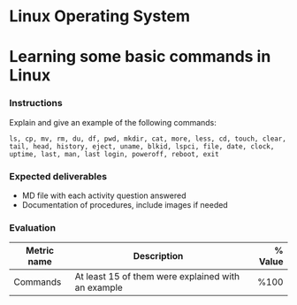 # Linux Operating System
# Learning some basic commands in Linux

### Instructions
Explain and give an example of the following commands:
```
ls, cp, mv, rm, du, df, pwd, mkdir, cat, more, less, cd, touch, clear, tail, head, history, eject, uname, blkid, lspci, file, date, clock, uptime, last, man, last login, poweroff, reboot, exit
```

### Expected deliverables
- MD file with each activity question answered
- Documentation of procedures, include images if needed



### Evaluation

| Metric name | Description | % Value |
| ----------- |-------------| -------:|
| Commands   | At least 15 of them were explained with an example | %100 |
